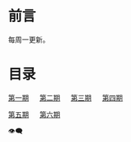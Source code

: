 # 前言

每周一更新。



# 目录

[第一期](周刊/第一期.md) &emsp; [第二期](周刊/第二期.md) &emsp; [第三期](周刊/第三期.md) &emsp; [第四期](周刊/第四期.md)

[第五期](周刊/第五期.md) &emsp; [第六期](周刊/第六期.md)

<span id="busuanzi_container_site_uv">
    👁️‍🗨️<span id="busuanzi_value_site_uv"></span>
</span>


</br>
</br>
</br>
</br>
</br>
</br>
</br>
</br>
</br>
</br>
</br>
</br>
</br>
</br>
</br>
</br>
</br>
</br>










